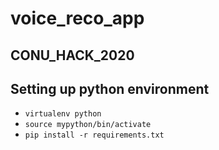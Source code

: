 # voice_reco_app 

## CONU_HACK_2020

## Setting up python environment
* `virtualenv python`
* `source mypython/bin/activate`
* `pip install -r requirements.txt`



